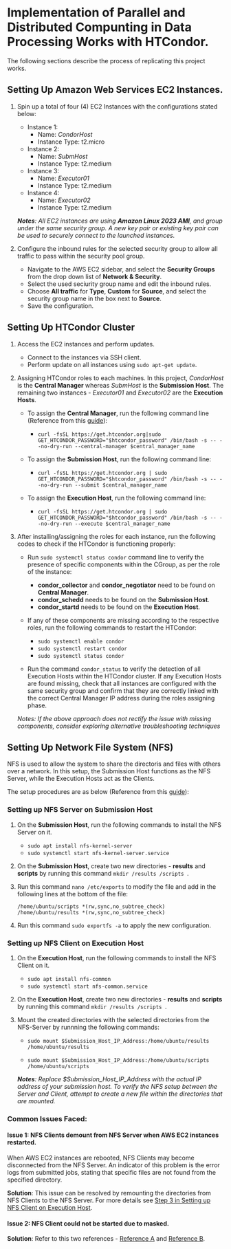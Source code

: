 # Implementation of Parallel and Distributed Compunting in Data Processing Works with HTCondor.

The following sections describe the process of replicating this project works.

## Setting Up Amazon Web Services EC2 Instances.
1. Spin up a total of four (4) EC2 Instances with the configurations stated below:
    - Instance 1:
        - Name: *CondorHost*
        - Instance Type: t2.micro
    - Instance 2:
        - Name: *SubmHost*
        - Instance Type: t2.medium
    - Instance 3:
        - Name: *Executor01*
        - Instance Type: t2.medium
    - Instance 4:
        - Name: *Executor02*
        - Instance Type: t2.medium
    
    ***Notes**: All EC2 instances are using   **Amazon Linux 2023 AMI**, and group under the same security group. A new key pair or existing key pair can be used to securely connect to the launched instances.*

2. Configure the inbound rules for the selected security group to allow all traffic to pass within the security pool group.
    - Navigate to the AWS EC2 sidebar, and select the **Security Groups** from the drop down list of **Network & Security**.
    - Select the used seciurity group name and edit the inbound rules.
    - Choose **All traffic** for **Type**, **Custom** for **Source**, and select the security group name in the box next to **Source**.
    - Save the configuration.

## Setting Up HTCondor Cluster
1. Access the EC2 instances and perform updates.
    - Connect to the instances via SSH client.
    - Perform update on all instances using `sudo apt-get update`.

2. Assigning HTCondor roles to each machines. In this  project, *CondorHost* is the **Central Manager** whereas *SubmHost* is the **Submission Host**. The remaining two instances - *Executor01* and *Executor02* are the **Execution Hosts**.
    - To assign the **Central Manager**, run the following command line (Reference from this [guide](https://htcondor.readthedocs.io/en/latest/getting-htcondor/admin-quick-start.html#assigning-roles-to-machines)):

        - ```curl -fsSL https://get.htcondor.org|sudo GET_HTCONDOR_PASSWORD="$htcondor_password" /bin/bash -s -- --no-dry-run --central-manager $central_manager_name```
    - To assign the **Submission Host**, run the following command line:

        - ```curl -fsSL https://get.htcondor.org | sudo GET_HTCONDOR_PASSWORD="$htcondor_password" /bin/bash -s -- --no-dry-run --submit $central_manager_name```
    - To assign the **Execution Host**, run the following command line:

        - ```curl -fsSL https://get.htcondor.org | sudo GET_HTCONDOR_PASSWORD="$htcondor_password" /bin/bash -s -- --no-dry-run --execute $central_manager_name```
3. After installing/assigning the roles for each instance, run the following codes to check if the HTCondor is functioning properly:
    - Run
    ```sudo systemctl status condor``` command line to verify the presence of specific components within the CGroup, as per the role of the instance:
        - **condor_collector** and **condor_negotiator** need to be found on **Central Manager**.
        - **condor_schedd** needs to be found on the **Submission Host**.
        - **condor_startd** needs to be found on the **Execution Host**.
    - If any of these components are missing according to the respective roles, run the following commands to restart the HTCondor:
        - ```sudo systemctl enable condor```
        - ```sudo systemctl restart condor```
        - ```sudo systemctl status condor```

    - Run the command ```condor_status``` to verify the detection of all Execution Hosts within the HTCondor cluster. If any Execution Hosts are found missing, check that all instances are configured with the same security group and confirm that they are correctly linked with the correct Central Manager IP address during the roles assigning phase.
        
    *Notes: If the above approach does not rectify the issue with missing components, consider exploring alternative troubleshooting techniques*
    
## Setting Up Network File System (NFS)
NFS is used to allow the system to share the directoris and files with others over a network. In this setup, the Submission Host functions as the NFS Server, while the Execution Hosts act as the Clients.

The setup procedures are as below (Reference from this [guide](https://ubuntu.com/server/docs/service-nfs)):

### Setting up NFS Server on Submission Host

1. On the **Submission Host**, run the following commands to install the NFS Server on it.
    - ```sudo apt install nfs-kernel-server```
    - ```sudo systemctl start nfs-kernel-server.service```

2. On the **Submission Host**, create two new directories - **results** and **scripts** by running this command `mkdir /results /scripts `.

3. Run this command `nano /etc/exports` to modify the file and add in the following lines at the bottom of the file:

    ```
    /home/ubuntu/scripts *(rw,sync,no_subtree_check)
    /home/ubuntu/results *(rw,sync,no_subtree_check)
    ```
4. Run this command `sudo exportfs -a` to apply the new configuration.

### Setting up NFS Client on Execution Host

1. On the **Execution Host**, run the following commands to install the NFS Client on it.
    - `sudo apt install nfs-common`
    - `sudo systemctl start nfs-common.service`

2. On the **Execution Host**, create two new directories - **results** and **scripts** by running this command `mkdir /results /scripts `.

3. <a id="mounting"></a> Mount the created directories with the selected directories from the NFS-Server by runnning the following commands:
    - `sudo mount $Submission_Host_IP_Address:/home/ubuntu/results /home/ubuntu/results`

    - `sudo mount $Submission_Host_IP_Address:/home/ubuntu/scripts /home/ubuntu/scripts`

    ***Notes**: Replace $Submission_Host_IP_Address with the actual IP address of your submission host. To verify the NFS setup between the Server and Client, attempt to create a new file within the directories that are mounted.*

### Common Issues Faced:
#### Issue 1: NFS Clients demount from NFS Server when AWS EC2 instances restarted.
When AWS EC2 instances are rebooted, NFS Clients may become disconnected from the NFS Server. An indicator of this problem is the error logs from submitted jobs, stating that specific files are not found from the specified directory.

**Solution**: This issue can be resolved by remounting the directories from NFS Clients to the NFS Server. For more details see [Step 3 in Setting up NFS Client on Execution Host](#mounting).

#### Issue 2: NFS Client could not be started due to masked.
**Solution**: Refer to this two references - [Reference A](https://unix.stackexchange.com/questions/308904/systemd-how-to-unmask-a-service-whose-unit-file-is-empty) and [Reference B](https://www.suse.com/support/kb/doc/?id=000019136).

